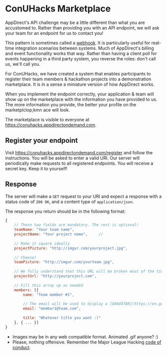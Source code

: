# ConUHacks Marketplace

AppDirect's API challenge may be a little different than what you are accustomed to. Rather than providing you with an API endpoint, we will ask your team for an endpoint for us to contact you!

This pattern is sometimes called a [webhook](https://en.wikipedia.org/wiki/Webhook). It is particularly useful for real-time integration scenarios between systems. Much of AppDirect's billing and event functionality works that way. Rather than having a client poll for events happening in a third party system, you reverse the roles: don't call us, we'll call you.

For ConUHacks, we have created a system that enables participants to register their team members & hackathon projects into a demonstration marketplace. It is in a sense a miniature version of how AppDirect works.

When you implement the endpoint correctly, your application & team will show up on the marketplace with the information you have provided to us. The more information you provide, the better your profile on the marketplclop;kmn ace will look.

The marketplace is visible to everyone at https://conuhacks.appdirectondemand.com.

## Register your endpoint

Visit https://conuhacks.appdirectondemand.com/register and follow the instructions. You will be asked to enter a valid URI. Our server will periodically make requests to all registered endpoints. You will receive a secret key. Keep it to yourself!

## Response

The server will make a `GET` request to your URI and expect a response with a status code of `200 OK`, and a content type of `application/json`.

The response you return should be in the following format:

```javascript
{
	// These two fields are mandatory. The rest is optional!	
	teamName: "Your team name",           
	projectName: "Your project name",     // 
	
	// Make it square ideally
	projectPicture: "http://imgur.com/yourproject.jpg",
	
	// Cheese!
	teamPicture: "http://imgur.com/yourteam.jpg", 
	
	// We fully understand that this URL will be broken most of the time :)
	projectUrl: "http://yourproject.com",
	
	// Fill this array up as needed
	members: [{
		name: "Team member #1",
		
		// The email will be used to display a [GRAVATAR](https://en.gravatar.com/)
		email: "member1@team.com",
		
		title: "Whatever title you want :)"
	}, { ... }]
}
```

- Images may be in any web compatible format. Animated .gif anyone? :)
- Please, nothing offensive. Remember the Major League Hacking [code of conduct](http://static.mlh.io/docs/mlh-code-of-conduct.pdf).
